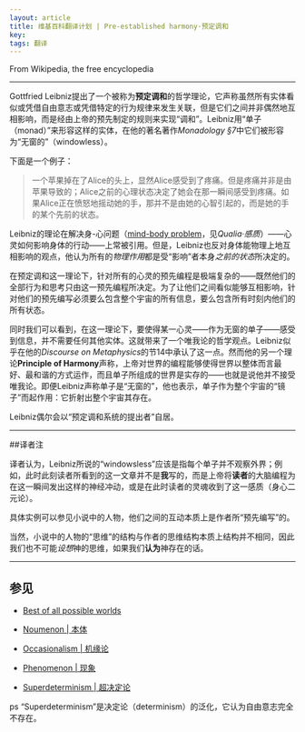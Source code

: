 ```yaml
---
layout: article
title: 维基百科翻译计划 | Pre-established harmony·预定调和
key: 
tags: 翻译
---
```


From Wikipedia, the free encyclopedia

<!--more-->

---

Gottfried Leibniz提出了一个被称为**预定调和**的哲学理论，它声称虽然所有实体看似或凭借自由意志或凭借特定的行为规律来发生关联，但是它们之间并非偶然地互相影响，而是经由上帝的预先制定的规则来实现“调和”。Leibniz用“单子（monad）”来形容这样的实体，在他的著名著作*Monadology §7*中它们被形容为“无窗的”（windowless）。

下面是一个例子：

> 一个苹果掉在了Alice的头上，显然Alice感受到了疼痛。但是疼痛并非是由苹果导致的；Alice之前的心理状态决定了她会在那一瞬间感受到疼痛。如果Alice正在愤怒地摇动她的手，那并不是由她的心智引起的，而是她的手的某个先前的状态。

Leibniz的理论在解决身-心问题（[mind-body problem](https://en.wikipedia.org/wiki/Mind–body_problem)，见*Qualia·感质*）——心灵如何影响身体的行动——上常被引用。但是，Leibniz也反对身体能物理上地互相影响的观点，他认为所有的*物理作用*都是受“影响”者本身*之前的状态*所决定的。

在预定调和这一理论下，针对所有的心灵的预先编程是极端复杂的——既然他们的全部行为和思考只由这一预先编程所决定。为了让他们之间看似能够互相影响，针对他们的预先编写必须要么包含整个宇宙的所有信息，要么包含所有时刻内他们的所有状态。

同时我们可以看到，在这一理论下，要使得某一心灵——作为无窗的单子——感受到信息，并不需要任何其他实体。这就带来了一个唯我论的哲学观点。Leibniz似乎在他的*Discourse on Metaphysics*的节14中承认了这一点。然而他的另一个理论**Principle of Harmony**声称，上帝对世界的编程能够使得世界以整体而言最好、最和谐的方式运作，而且单子所组成的世界是实存的——也就是说他并不接受唯我论。即便Leibniz声称单子是“无窗的”，他也表示，单子作为整个宇宙的“镜子”而起作用：它折射出整个宇宙其存在。

Leibniz偶尔会以“预定调和系统的提出者”自居。

---

##译者注

译者认为，Leibniz所说的“windowsless”应该是指每个单子并不观察外界；例如，此时此刻读者所看到的这一文章并不是**我**写的，而是上帝将**读者**的大脑编程为在这一瞬间发出这样的神经冲动，或是在此时读者的灵魂收到了这一感质（身心二元论）。

具体实例可以参见小说中的人物，他们之间的互动本质上是作者所“预先编写”的。

当然，小说中的人物的“思维”的结构与作者的思维结构本质上结构并不相同，因此我们也不可能*设想*神的思维，如果我们**认为**神存在的话。

---

## 参见

- [Best of all possible worlds](https://en.wikipedia.org/wiki/Best_of_all_possible_worlds)

- [Noumenon | 本体](https://en.wikipedia.org/wiki/Noumenon)

- [Occasionalism | 机缘论](https://en.wikipedia.org/wiki/Occasionalism)

- [Phenomenon | 现象](https://en.wikipedia.org/wiki/Phenomenon)

- [Superdeterminism | 超决定论](https://en.wikipedia.org/wiki/Superdeterminism)

ps “Superdeterminism”是决定论（determinism）的泛化，它认为自由意志完全不存在。